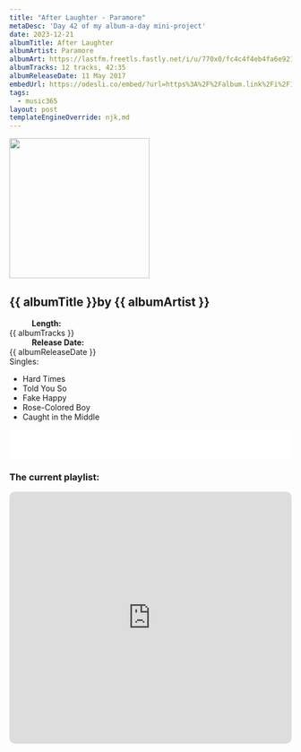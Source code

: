 ```yaml
---
title: "After Laughter - Paramore"
metaDesc: 'Day 42 of my album-a-day mini-project'
date: 2023-12-21
albumTitle: After Laughter
albumArtist: Paramore
albumArt: https://lastfm.freetls.fastly.net/i/u/770x0/fc4c4f4eb4fa6e9215ecb6705cbb72de.jpg#fc4c4f4eb4fa6e9215ecb6705cbb72de
albumTracks: 12 tracks, 42:35
albumReleaseDate: 11 May 2017
embedUrl: https://odesli.co/embed/?url=https%3A%2F%2Falbum.link%2Fi%2F1227049864&theme=light
tags:
  - music365
layout: post
templateEngineOverride: njk,md
---
```

<aside class="album-profile">
  <div class="album-profile__image">
    <img class="album-image" width="250" height="250" crossorigin="anonymous" src="{{ albumArt }}"/>
  </div>
  <div class="aside__content">
    <h1><strong>{{ albumTitle }}</strong>by {{ albumArtist }}</h1>
    <dl>
      <div>
        <dd><strong>Length:</strong></dd>
        <dt>{{ albumTracks }}</dt>
      </div>
      <div>
        <dd><strong>Release Date:</strong></dd>
        <dt>{{ albumReleaseDate }}</dt>
      </div>
      <div class="singles">
        <span>Singles:</span>
        <ul>
          <li>Hard Times</li>
          <li>Told You So</li>
          <li>Fake Happy</li>
          <li>Rose-Colored Boy</li>
          <li>Caught in the Middle</li>
        </ul>
      </div>
    </dl>
    <div class="color-grid">
      <div class="color-grid__container">
					<span class="color color--1"></span>
					<span class="color color--2"></span>
					<span class="color color--3"></span>
      </div>
    </div>
  </div>
</aside>

<iframe width="100%" height="52" src={{ embedUrl }} frameborder="0" allowfullscreen sandbox="allow-same-origin allow-scripts allow-presentation allow-popups allow-popups-to-escape-sandbox" allow="clipboard-read; clipboard-write"></iframe>

### The current playlist:

<iframe allow="autoplay *; encrypted-media *; fullscreen *; clipboard-write" frameborder="0" height="450" style="width:100%;max-width:660px;overflow:hidden;border-radius:10px;" sandbox="allow-forms allow-popups allow-same-origin allow-scripts allow-storage-access-by-user-activation allow-top-navigation-by-user-activation" src="https://embed.music.apple.com/gb/playlist/music365/pl.u-AkAmEd9ix4MAZYJ"></iframe>
